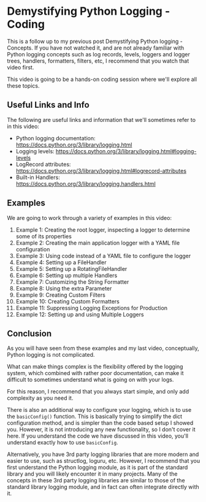 # Demystifying Python Logging - Coding

This is a follow up to my previous post Demystifying Python logging - Concepts. 
If you have not watched it, and are not already familiar with Python logging concepts such as log records, levels, 
loggers and logger trees, handlers, formatters, filters, etc, I recommend that you watch that video first.

This video is going to be a hands-on coding session where we'll explore all these topics.

## Useful Links and Info
The following are useful links and information that we'll sometimes refer to in this video:
- Python logging documentation: https://docs.python.org/3/library/logging.html
- Logging levels: https://docs.python.org/3/library/logging.html#logging-levels
- LogRecord attributes: https://docs.python.org/3/library/logging.html#logrecord-attributes
- Built-in Handlers: https://docs.python.org/3/library/logging.handlers.html

## Examples
We are going to work through a variety of examples in this video:

1. Example 1: Creating the root logger, inspecting a logger to determine some of its properties
2. Example 2: Creating the main application logger with a YAML file configuration
3. Example 3: Using code instead of a YAML file to configure the logger
4. Example 4: Setting up a FileHandler
5. Example 5: Setting up a RotatingFileHandler
6. Example 6: Setting up multiple Handlers
7. Example 7: Customizing the String Formatter
8. Example 8: Using the extra Parameter
9. Example 9: Creating Custom Filters
10. Example 10: Creating Custom Formatters
11. Example 11: Suppressing Logging Exceptions for Production
12. Example 12: Setting up and using Multiple Loggers


## Conclusion
As you will have seen from these examples and my last video, conceptually, Python logging is not complicated.

What can make things complex is the flexibility offered by the logging system, which combined with rather poor
documentation, can make it difficult to sometimes understand what is going on with your logs.

For this reason, I recommend that you always start simple, and only add complexity as you need it.

There is also an additional way to configure your logging, which is to use the `basicConfig()` function. This is 
basically trying to simplify the dict configuration method, and is simpler than the code based setup I showed you.
However, it is not introducing any new functionality, so I don't cover it here. If you understand the code
we have discussed in this video, you'll understand exactly how to use `basicConfig`.

Alternatively, you have 3rd party logging libraries that are more modern and easier to use, such as structlog, 
loguru, etc. However, I recommend that you first understand the Python logging module, as it is part of the
standard library and you will likely encounter it in many projects. Many of the concepts in these 3rd party logging 
libraries are similar to those of the standard library logging module, and in fact can often integrate directly with it.
